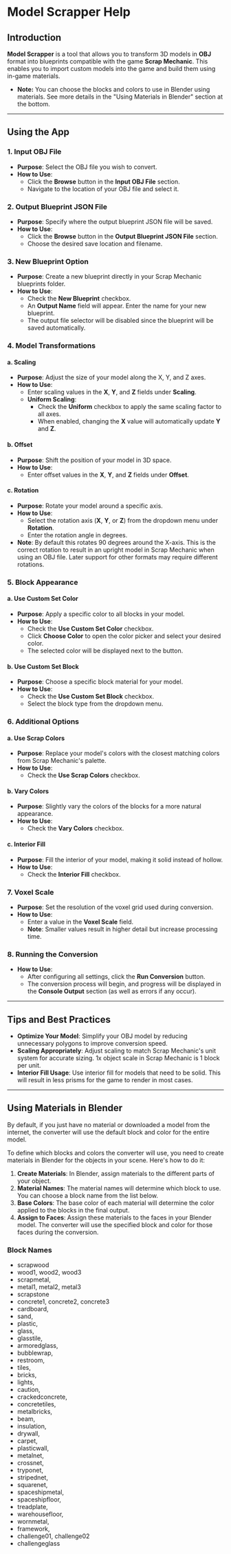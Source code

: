 # Model Scrapper Help

## Introduction

**Model Scrapper** is a tool that allows you to transform 3D models in **OBJ** format into blueprints compatible with the game **Scrap Mechanic**. This enables you to import custom models into the game and build them using in-game materials.

- **Note:** You can choose the blocks and colors to use in Blender using materials. See more details in the "Using Materials in Blender" section at the bottom.

---

## Using the App

### 1. Input OBJ File

- **Purpose**: Select the OBJ file you wish to convert.
- **How to Use**:
  - Click the **Browse** button in the **Input OBJ File** section.
  - Navigate to the location of your OBJ file and select it.

### 2. Output Blueprint JSON File

- **Purpose**: Specify where the output blueprint JSON file will be saved.
- **How to Use**:
  - Click the **Browse** button in the **Output Blueprint JSON File** section.
  - Choose the desired save location and filename.

### 3. New Blueprint Option

- **Purpose**: Create a new blueprint directly in your Scrap Mechanic blueprints folder.
- **How to Use**:
  - Check the **New Blueprint** checkbox.
  - An **Output Name** field will appear. Enter the name for your new blueprint.
  - The output file selector will be disabled since the blueprint will be saved automatically.

### 4. Model Transformations

#### a. Scaling

- **Purpose**: Adjust the size of your model along the X, Y, and Z axes.
- **How to Use**:
  - Enter scaling values in the **X**, **Y**, and **Z** fields under **Scaling**.
  - **Uniform Scaling**:
    - Check the **Uniform** checkbox to apply the same scaling factor to all axes.
    - When enabled, changing the **X** value will automatically update **Y** and **Z**.

#### b. Offset

- **Purpose**: Shift the position of your model in 3D space.
- **How to Use**:
  - Enter offset values in the **X**, **Y**, and **Z** fields under **Offset**.

#### c. Rotation

- **Purpose**: Rotate your model around a specific axis.
- **How to Use**:
  - Select the rotation axis (**X**, **Y**, or **Z**) from the dropdown menu under **Rotation**.
  - Enter the rotation angle in degrees.
- **Note**: By default this rotates 90 degrees around the X-axis. This is the correct rotation to result in an upright model in Scrap Mechanic when using an OBJ file. Later support for other formats may require different rotations.

### 5. Block Appearance

#### a. Use Custom Set Color

- **Purpose**: Apply a specific color to all blocks in your model.
- **How to Use**:
  - Check the **Use Custom Set Color** checkbox.
  - Click **Choose Color** to open the color picker and select your desired color.
  - The selected color will be displayed next to the button.

#### b. Use Custom Set Block

- **Purpose**: Choose a specific block material for your model.
- **How to Use**:
  - Check the **Use Custom Set Block** checkbox.
  - Select the block type from the dropdown menu.

### 6. Additional Options

#### a. Use Scrap Colors

- **Purpose**: Replace your model's colors with the closest matching colors from Scrap Mechanic's palette.
- **How to Use**:
  - Check the **Use Scrap Colors** checkbox.

#### b. Vary Colors

- **Purpose**: Slightly vary the colors of the blocks for a more natural appearance.
- **How to Use**:
  - Check the **Vary Colors** checkbox.

#### c. Interior Fill

- **Purpose**: Fill the interior of your model, making it solid instead of hollow.
- **How to Use**:
  - Check the **Interior Fill** checkbox.

### 7. Voxel Scale

- **Purpose**: Set the resolution of the voxel grid used during conversion.
- **How to Use**:
  - Enter a value in the **Voxel Scale** field.
  - **Note**: Smaller values result in higher detail but increase processing time.

### 8. Running the Conversion

- **How to Use**:
  - After configuring all settings, click the **Run Conversion** button.
  - The conversion process will begin, and progress will be displayed in the **Console Output** section (as well as errors if any occur).

---

## Tips and Best Practices

- **Optimize Your Model**: Simplify your OBJ model by reducing unnecessary polygons to improve conversion speed.
- **Scaling Appropriately**: Adjust scaling to match Scrap Mechanic's unit system for accurate sizing. 1x object scale in Scrap Mechanic is 1 block per unit.
- **Interior Fill Usage**: Use interior fill for models that need to be solid. This will result in less prisms for the game to render in most cases.


---

## Using Materials in Blender

By default, if you just have no material or downloaded a model from the internet, the converter will use the default block and color for the entire model.

To define which blocks and colors the converter will use, you need to create materials in Blender for the objects in your scene. Here's how to do it:

1. **Create Materials**: In Blender, assign materials to the different parts of your object.
2. **Material Names**: The material names will determine which block to use. You can choose a block name from the list below.
3. **Base Colors**: The base color of each material will determine the color applied to the blocks in the final output.
4. **Assign to Faces**: Assign these materials to the faces in your Blender model. The converter will use the specified block and color for those faces during the conversion.

### Block Names

- scrapwood
- wood1, wood2, wood3
- scrapmetal,
- metal1, metal2, metal3
- scrapstone
- concrete1, concrete2, concrete3
- cardboard,
- sand,
- plastic,
- glass,
- glasstile,
- armoredglass,
- bubblewrap,
- restroom,
- tiles,
- bricks,
- lights,
- caution,
- crackedconcrete,
- concretetiles,
- metalbricks,
- beam,
- insulation,
- drywall,
- carpet,
- plasticwall,
- metalnet,
- crossnet,
- tryponet,
- stripednet,
- squarenet,
- spaceshipmetal,
- spaceshipfloor,
- treadplate,
- warehousefloor,
- wornmetal,
- framework,
- challenge01, challenge02
- challengeglass
